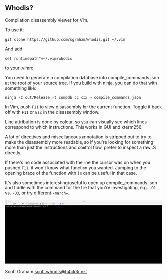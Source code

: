Whodis?
-------

Compilation disassembly viewer for Vim.

To use it:

    git clone https://github.com/sgraham/whodis.git ~/.vim

And add:

    set runtimepath^=~/.vim/whodis

to your .vimrc.

You need to generate a compilation database into compile_commands.json at the
root of your source tree. If you build with ninja, you can do that with
something like:

    ninja -C out/Release -t compdb cc cxx > compile_commands.json

In Vim, push `F11` to view disassembly for the current function. Toggle it back
off with `F11` or `Esc` in the disassembly window.

Line attribution is done by colour, so you can visually see which lines
correspond to which instructions. This works in GUI and xterm256.

A lot of directives and miscellaneous annotation is stripped out to try to make
the disassembly more readable, so if you're looking for something more than just
the instructions and control flow, prefer to inspect a raw .S directly.

If there's no code associated with the line the cursor was on when you pushed
`F11`, it won't know what function you wanted. Jumping to the opening brace of
the function with `[m` can be useful in that case.

It's also sometimes interesting/useful to open up compile_commands.json and
fiddle with the command for the file that you're investigating, e.g. `-O1` vs.
`-O3`, or try different `-march=`.

![Demo](demo.gif)

Scott Graham <scott.whodis@h4ck3r.net>
